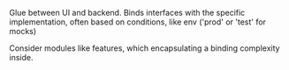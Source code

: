 Glue between UI and backend.
Binds interfaces with the specific implementation, often based on conditions, like env ('prod' or 'test' for mocks)

Consider modules like features, which encapsulating a binding complexity inside.